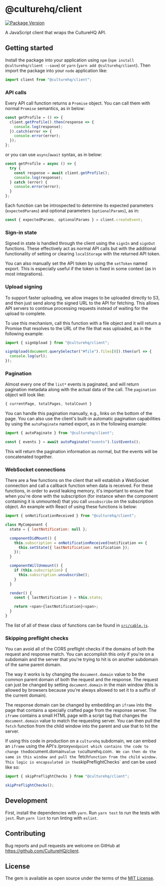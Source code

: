 # @culturehq/client

[![Package Version](https://img.shields.io/npm/v/@culturehq/client.svg)](https://www.npmjs.com/package/@culturehq/client)

A JavaScript client that wraps the CultureHQ API.

## Getting started

Install the package into your application using `npm` (`npm install @culturehq/client --save`) or `yarn` (`yarn add @culturehq/client`). Then import the package into your `node` application like:

```js
import client from "@culturehq/client";
```

### API calls

Every API call function returns a `Promise` object. You can call them with normal `Promise` semantics, as in below:

```js
const getProfile = () => {
  client.getProfile().then(response => {
    console.log(response);
  }).catch(error => {
    console.error(error);
  });
};
```

or you can use `async`/`await` syntax, as in below:

```js
const getProfile = async () => {
  try {
    const response = await client.getProfile();
    console.log(response);
  } catch (error) {
    console.error(error);
  }
};
```

Each function can be introspected to determine its expected parameters (`expectedParams`) and optional parameters (`optionalParams`), as in:

```js
const { expectedParams, optionalParams } = client.createEvent;
```

### Sign-in state

Signed in state is handled through the client using the `signIn` and `signOut` functions. These effectively act as normal API calls but with the additional functionality of setting or clearing `localStorage` with the returned API token.

You can also manually set the API token by using the `setToken` named export. This is especially useful if the token is fixed in some context (as in most integrations).

### Upload signing

To support faster uploading, we allow images to be uploaded directly to S3, and then just send along the signed URL to the API for fetching. This allows API servers to continue processing requests instead of waiting for the upload to complete.

To use this mechanism, call this function with a file object and it will return a Promise that resolves to the URL of the file that was uploaded, as in the following example:

```js
import { signUpload } from "@culturehq/client";

signUpload(document.querySelector("#file").files[0]).then(url => {
  console.log(url);
});
```

### Pagination

Almost every one of the `list*` events is paginated, and will return pagination metadata along with the actual data of the call. The `pagination` object will look like:

```js
{ currentPage, totalPages, totalCount }
```

You can handle this pagination manually, e.g., links on the bottom of the page. You can also use the client's built-in automatic pagination capabilities by using the `autoPaginate` named export, as in the following example:

```js
import { autoPaginate } from "@culturehq/client";

const { events } = await autoPaginate("events").listEvents();
```

This will return the pagination information as normal, but the events will
be concatenated together.

### WebSocket connections

There are a few functions on the client that will establish a WebSocket connection and call a callback function when data is received. For these functions, in order to avoid leaking memory, it's important to ensure that when you're done with the subscription (for instance when the component containing it is unmounted) that you call `unsubscribe` on the subscription object. An example with React of using these functions is below:

```js
import { onNotificationReceived } from "@culturehq/client";

class MyComponent {
  state = { lastNotification: null };

  componentDidMount() {
    this.subscription = onNotificationReceived(notification => {
      this.setState({ lastNotification: notification });
    });
  }

  componentWillUnmount() {
    if (this.subscription) {
      this.subscription.unsubscribe();
    }
  }

  render() {
    const { lastNotification } = this.state;

    return <span>{lastNotification}<span>;
  }
}
```

The list of all of these class of functions can be found in [`src/cable.js`](src/cable.js).

### Skipping preflight checks

You can avoid all of the CORS preflight checks if the domains of both the request and response match. You can accomplish this only if you're on a subdomain and the server that you're trying to hit is on another subdomain of the same parent domain.

The way it works is by changing the `document.domain` value to be the common parent domain of both the request and the response. The request can just be changed by setting `document.domain` in the main window (this is allowed by browsers because you're always allowed to set it to a suffix of the current domain).

The response domain can be changed by embedding an `iframe` into the page that contains a specially crafted page from the response server. The `iframe` contains a small HTML page with a script tag that changes the `document.domain` value to match the requesting server. You can then pull the `fetch` function from the child window into the parent and use that to hit the server.

If using this code in production on a `culturehq` subdomain, we can embed an `iframe` using the API's /proxy` endpoint which contains the code to change the `document.domain` value to `culturehq.com`. We can then do the same in this window and pull the `fetch` function from the child window. This logic is encapsulated in the `skipPreflightChecks` and can be used like so:

```js
import { skipPreflightChecks } from "@culturehq/client";

skipPreflightChecks();
```

## Development

First, install the dependencies with `yarn`. Run `yarn test` to run the tests with `jest`. Run `yarn lint` to run linting with `eslint`.

## Contributing

Bug reports and pull requests are welcome on GitHub at https://github.com/CultureHQ/client.

## License

The gem is available as open source under the terms of the [MIT License](https://opensource.org/licenses/MIT).
